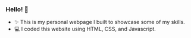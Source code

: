 ### Hello! 👋 

- ✨ This is my personal webpage I built to showcase some of my skills.
- 💻 I coded this website using HTML, CSS, and Javascript.
